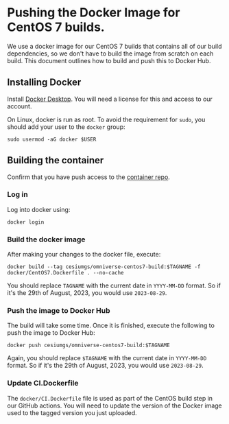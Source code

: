 # Pushing the Docker Image for CentOS 7 builds.

We use a docker image for our CentOS 7 builds that contains all of our build dependencies, so we don't have to build the image from scratch on each build. This document outlines how to build and push this to Docker Hub.

## Installing Docker

Install [Docker Desktop](https://docs.docker.com/desktop/install/ubuntu/). You will need a license for this and access to our account.

On Linux, docker is run as root. To avoid the requirement for `sudo`, you should add your user to the `docker` group:

```shell
sudo usermod -aG docker $USER
```

## Building the container

Confirm that you have push access to the [container repo](https://hub.docker.com/r/cesiumgs/omniverse-centos7-build).

### Log in

Log into docker using:

```shell
docker login
```

### Build the docker image

After making your changes to the docker file, execute:

```shell
docker build --tag cesiumgs/omniverse-centos7-build:$TAGNAME -f docker/CentOS7.Dockerfile . --no-cache
```

You should replace `TAGNAME` with the current date in `YYYY-MM-DD` format. So if it's the 29th of August, 2023, you would use `2023-08-29`.

### Push the image to Docker Hub

The build will take some time. Once it is finished, execute the following to push the image to Docker Hub:

```shell
docker push cesiumgs/omniverse-centos7-build:$TAGNAME
```

Again, you should replace `$TAGNAME` with the current date in `YYYY-MM-DD` format. So if it's the 29th of August, 2023, you would use `2023-08-29`.

### Update CI.Dockerfile

The `docker/CI.Dockerfile` file is used as part of the CentOS build step in our GitHub actions. You will need to update the version of the Docker image used to the tagged version you just uploaded.
